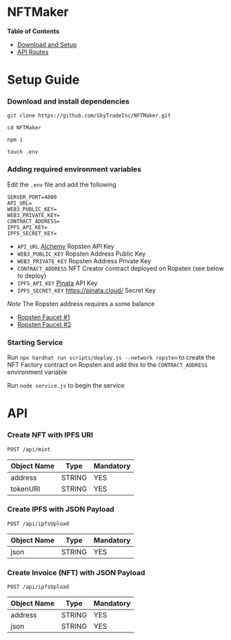 # NFTMaker

**Table of Contents**
- [Download and Setup](#setup-guide)
- [API Routes](#api)

# Setup Guide

### Download and install dependencies

`git clone https://github.com/SkyTradeInc/NFTMaker.git`

`cd NFTMaker`

`npm i`

`touch .env`

### Adding required environment variables

Edit the `.env` file and add the following

```
SERVER_PORT=4000
API_URL=
WEB3_PUBLIC_KEY=
WEB3_PRIVATE_KEY=
CONTRACT_ADDRESS=
IPFS_API_KEY=
IPFS_SECRET_KEY=
```
- `API_URL` [Alchemy](https://www.alchemyapi.io/) Ropsten API Key
- `WEB3_PUBLIC_KEY` Ropsten Address Public Key
- `WEB3_PRIVATE_KEY` Ropsten Address Private Key
- `CONTRACT_ADDRESS` NFT Creator contract deployed on Ropsten (see below to deploy)
- `IPFS_API_KEY` [Pinata](https://pinata.cloud/) API Key
- `IPFS_SECRET_KEY` https://pinata.cloud/ Secret Key

*Note* The Ropsten address requires a some balance
- [Ropsten Faucet #1](https://faucet.dimensions.network/)
- [Ropsten Faucet #2](https://faucet.ropsten.be/)  

### Starting Service

Run `npx hardhat run scripts/deploy.js --network ropsten` to create the NFT Factory contract on Ropsten and add this to the `CONTRACT_ADDRESS` environment variable

Run `node service.js` to begin the service

# API

### Create NFT with IPFS URI

```
POST /api/mint
```

Object Name| Type| Mandatory|
----| ----|------
address|STRING| YES
tokenURI|STRING|YES

### Create IPFS with JSON Payload

```
POST /api/ipfsUpload
```

Object Name| Type| Mandatory|
----| ----|------
json|STRING| YES

### Create Invoice (NFT) with JSON Payload

```
POST /api/ipfsUpload
```

Object Name| Type| Mandatory|
----| ----|------
address|STRING| YES
json|STRING| YES
